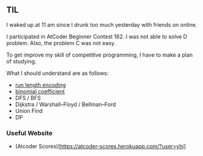 ## TIL

I waked up at 11 am since I drunk too much yesterday with friends on online. 

I participated in AtCoder Beginner Contest 162. I was not able to solve D problem. Also, the problem C was not easy.

To get improve my skill of competitive programming, I have to make a plan of studying. 

What I should understand are as follows:

- [run length encoding](http://www.nct9.ne.jp/m_hiroi/light/pyalgo29.html)
- [binomial coefficient](https://www.planeta.tokyo/entry/5195/)
- DFS / BFS
- Dijkstra /  Warshall–Floyd / Bellman–Ford
- Union Find
- DP

### Useful Website

* (Atcoder Scores)[https://atcoder-scores.herokuapp.com/?user=yhi]
